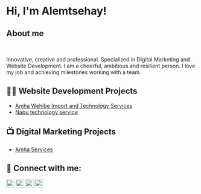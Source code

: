 <h1>Hi, I'm Alemtsehay! </h1>
<h2> About me</h2> <br>
<p> Innovative, creative and professional. Specialized in Digital Marketing and Website Development. I am a cheerful, ambitious and resilient person. I love my job and achieving milestones working with a team.</p>
<h2>👨‍💻 Website Development Projects</h2>

  - [Amha Wehibe Import and Technology Services](https://amhawehibeimportandtechnology.com)
  - [Napu technology service](https://naputechnolgy.com/) 
<h2>📺 Digital Marketing Projects </h2>

- [Amha Services](https://www.http://amhaservices.com)


<h2> 🤳 Connect with me:</h2>

[<img align="left" alt="JoshMadakor | YouTube" width="22px" src="https://cdn.jsdelivr.net/npm/simple-icons@v3/icons/youtube.svg" />][youtube]
[<img align="left" alt="JoshMadakor | Twitter" width="22px" src="https://cdn.jsdelivr.net/npm/simple-icons@v3/icons/twitter.svg" />][twitter]
[<img align="left" alt="JoshMadakor | LinkedIn" width="22px" src="https://cdn.jsdelivr.net/npm/simple-icons@v3/icons/linkedin.svg" />][linkedin]
[<img align="left" alt="JoshMadakor | Instagram" width="22px" src="https://cdn.jsdelivr.net/npm/simple-icons@v3/icons/instagram.svg" />][instagram]

[twitter]: https://twitter.com/joshmadakor
[youtube]: https://www.youtube.com/c/joshmadakor
[instagram]: https://www.instagram.com/alem_abera13/
[linkedin]: https://www.linkedin.com/in/alemtsehay-abera-a1bb80234/

<!--
**joshmadakor1/joshmadakor1** is a ✨ _special_ ✨ repository because its `README.md` (this file) appears on your GitHub profile.

Here are some ideas to get you started:

- 🔭 I’m currently working on ...
- 🌱 I’m currently learning ...
- 👯 I’m looking to collaborate on ...
- 🤔 I’m looking for help with ...
- 💬 Ask me about ...
- 📫 How to reach me: ...
- 😄 Pronouns: ...
- ⚡ Fun fact: ...
-->
